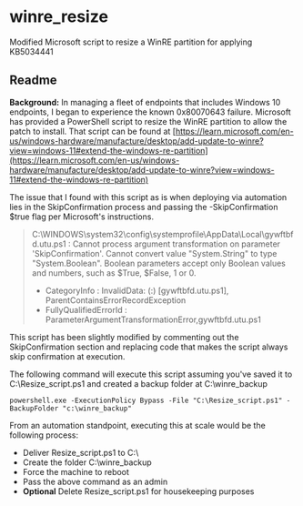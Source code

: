 # winre_resize
Modified Microsoft script to resize a WinRE partition for applying KB5034441

## Readme

**Background:** In managing a fleet of endpoints that includes Windows 10 endpoints, I began to experience the known 0x80070643 failure. Microsoft has provided a PowerShell script to resize the WinRE partition to allow the patch to install. That script can be found at [https://learn.microsoft.com/en-us/windows-hardware/manufacture/desktop/add-update-to-winre?view=windows-11#extend-the-windows-re-partition](https://learn.microsoft.com/en-us/windows-hardware/manufacture/desktop/add-update-to-winre?view=windows-11#extend-the-windows-re-partition)

The issue that I found with this script as is when deploying via automation lies in the SkipConfirmation process and passing the -SkipConfirmation $true flag per Microsoft's instructions. 


> C:\WINDOWS\system32\config\systemprofile\AppData\Local\gywftbfd.utu.ps1 : Cannot process argument transformation on 
>parameter 'SkipConfirmation'. Cannot convert value "System.String" to type "System.Boolean". Boolean parameters accept 
>only Boolean values and numbers, such as $True, $False, 1 or 0.
>    + CategoryInfo          : InvalidData: (:) [gywftbfd.utu.ps1], ParentContainsErrorRecordException
>    + FullyQualifiedErrorId : ParameterArgumentTransformationError,gywftbfd.utu.ps1

This script has been slightly modified by commenting out the SkipConfirmation section and replacing code that makes the script always skip confirmation at execution.

The following command will execute this script assuming you've saved it to C:\Resize_script.ps1 and created a backup folder at C:\winre_backup

```
powershell.exe -ExecutionPolicy Bypass -File "C:\Resize_script.ps1" -BackupFolder "c:\winre_backup"
```

From an automation standpoint, executing this at scale would be the following process:

- Deliver Resize_script.ps1 to C:\
- Create the folder C:\winre_backup
- Force the machine to reboot
- Pass the above command as an admin
- **Optional** Delete Resize_script.ps1 for housekeeping purposes
